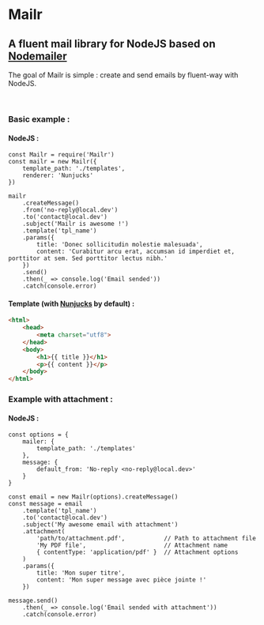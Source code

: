 # Mailr
## A fluent mail library for NodeJS based on [Nodemailer](https://github.com/nodemailer/nodemailer)

The goal of Mailr is simple : create and send emails by fluent-way with NodeJS.

<br>

### Basic example :
#### NodeJS :
```JS
const Mailr = require('Mailr')
const mailr = new Mailr({
    template_path: './templates',
    renderer: 'Nunjucks'
})

mailr
    .createMessage()
    .from('no-reply@local.dev')
    .to('contact@local.dev')
    .subject('Mailr is awesome !')
    .template('tpl_name')
    .params({
        title: 'Donec sollicitudin molestie malesuada',
        content: 'Curabitur arcu erat, accumsan id imperdiet et, porttitor at sem. Sed porttitor lectus nibh.'
    })
    .send()
    .then(_ => console.log('Email sended'))
    .catch(console.error)
``` 
#### Template (with [Nunjucks](https://mozilla.github.io/nunjucks/) by default) :
```HTML
<html>
    <head>
        <meta charset="utf8">
    </head>
    <body>
        <h1>{{ title }}</h1>
        <p>{{ content }}</p>
    </body>
</html>
```


### Example with attachment :
#### NodeJS :
```JS
const options = {
    mailer: {
        template_path: './templates'
    },
    message: {
        default_from: 'No-reply <no-reply@local.dev>'
    } 
}

const email = new Mailr(options).createMessage()
const message = email
    .template('tpl_name')
    .to('contact@local.dev')
    .subject('My awesome email with attachment')
    .attachment(
        'path/to/attachment.pdf',           // Path to attachment file
        'My PDF file',                      // Attachment name
        { contentType: 'application/pdf' }  // Attachment options
    )
    .params({
        title: 'Mon super titre',
        content: 'Mon super message avec pièce jointe !'
    })

message.send()
    .then(_ => console.log('Email sended with attachment'))
    .catch(console.error)
```